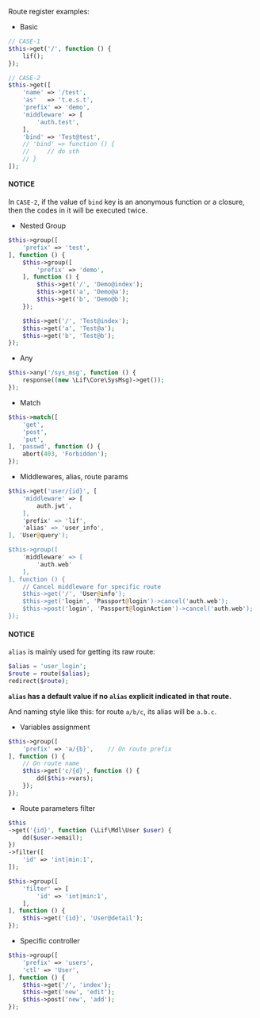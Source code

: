 Route register examples:

- Basic

``` php
// CASE-1
$this->get('/', function () {
    lif();
});

// CASE-2
$this->get([
    'name' => '/test',
    'as'   => 't.e.s.t',
    'prefix' => 'demo',
    'middleware' => [
        'auth.test',
    ],
    'bind' => 'Test@test',
    // 'bind' => function () {
    //     // do sth
    // }
]);
```

#### NOTICE

In `CASE-2`, if the value of `bind` key is an anonymous function or a closure, then the codes in it will be executed twice.

- Nested Group

``` php
$this->group([
    'prefix' => 'test',
], function () {
    $this->group([
        'prefix' => 'demo',
    ], function () {
        $this->get('/', 'Demo@index');
        $this->get('a', 'Demo@a');
        $this->get('b', 'Demo@b');
    });

    $this->get('/', 'Test@index');
    $this->get('a', 'Test@a');
    $this->get('b', 'Test@b');
});
```

- Any

``` php
$this->any('/sys_msg', function () {
    response((new \Lif\Core\SysMsg)->get());
});
```

- Match

``` php
$this->match([
    'get',
    'post',
    'put',
], 'passwd', function () {
    abort(403, 'Forbidden');
});
```

- Middlewares, alias, route params

``` php
$this->get('user/{id}', [
    'middleware' => [
        auth.jwt',
    ],
    'prefix' => 'lif',
    'alias' => 'user_info',
], 'User@query');

$this->group([
    'middleware' => [
        'auth.web'
    ],
], function () {
    // Cancel middleware for specific route
    $this->get('/', 'User@info');
    $this->get('login', 'Passport@login')->cancel('auth.web');
    $this->post('login', 'Passport@loginAction')->cancel('auth.web');
});
```

#### NOTICE

`alias` is mainly used for getting its raw route:

``` php
$alias = 'user_login';
$route = route($alias);
redirect($route);
```

__`alias` has a default value if no `alias` explicit indicated in that route.__

And naming style like this: for route `a/b/c`, its alias will be `a.b.c`.

- Variables assignment

``` php
$this->group([
    'prefix' => 'a/{b}',    // On route prefix
], function () {
    // On route name
    $this->get('c/{d}', function () {
        dd($this->vars);
    });
});
```

- Route parameters filter

``` php
$this
->get('{id}', function (\Lif\Mdl\User $user) {
    dd($user->email);
})
->filter([
    'id' => 'int|min:1',
]);

$this->group([
    'filter' => [
        'id' => 'int|min:1',
    ],
], function () {
    $this->get('{id}', 'User@detail');
});
```

- Specific controller

``` php
$this->group([
    'prefix' => 'users',
    'ctl' => 'User',
], function () {
    $this->get('/', 'index');
    $this->get('new', 'edit');
    $this->post('new', 'add');
});
```
